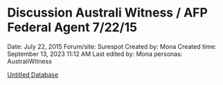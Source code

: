 # Discussion Australi Witness / AFP Federal Agent 7/22/15

Date: July 22, 2015
Forum/site: Surespot
Created by: Mona
Created time: September 13, 2023 11:12 AM
Last edited by: Mona
personas: AustraliWitness

[Untitled Database](Discussion%20Australi%20Witness%20AFP%20Federal%20Agent%207%2022%20e0770ed366604fbdaf4883b7a4b97a51/Untitled%20Database%2094e12c1c85b349258e0490bbafd13464.csv)